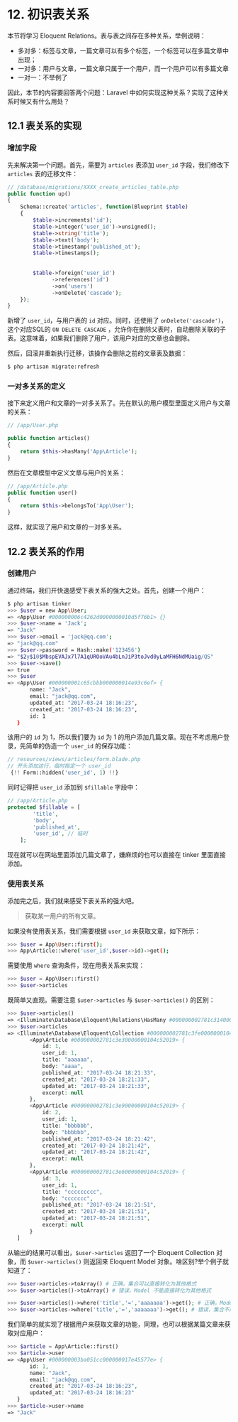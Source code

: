 # 12. 初识表关系

本节将学习 Eloquent Relations。表与表之间存在多种关系，举例说明：

* 多对多：标签与文章，一篇文章可以有多个标签，一个标签可以在多篇文章中出现；
* 一对多：用户与文章，一篇文章只属于一个用户，而一个用户可以有多篇文章
* 一对一：不举例了

因此，本节的内容要回答两个问题：Laravel 中如何实现这种关系？实现了这种关系时候又有什么用处？

## 12.1 表关系的实现

### 增加字段

先来解决第一个问题。首先，需要为 `articles` 表添加 `user_id` 字段，我们修改下 `articles` 表的迁移文件：

```php
// /database/migrations/XXXX_create_articles_table.php
public function up()
{
	Schema::create('articles', function(Blueprint $table)
	{
		$table->increments('id');
		$table->integer('user_id')->unsigned();
		$table->string('title');
		$table->text('body');
		$table->timestamp('published_at');
		$table->timestamps();
		
		
		$table->foreign('user_id')
			  ->references('id')
			  ->on('users')
			  ->onDelete('cascade');
	});
}
```

新增了 `user_id`，与用户表的 `id` 对应。同时，还使用了 `onDelete('cascade')`，这个对应SQL的 `ON DELETE CASCADE` ，允许你在删除父表时，自动删除关联的子表。这意味着，如果我们删除了用户，该用户对应的文章也会删除。

然后，回滚并重新执行迁移，该操作会删除之前的文章表及数据：

```sh
$ php artisan migrate:refresh
```

### 一对多关系的定义

接下来定义用户和文章的一对多关系了。先在默认的用户模型里面定义用户与文章的关系：

```php
// /app/User.php

public function articles()
{
	return $this->hasMany('App\Article'); 
}
```

然后在文章模型中定义文章与用户的关系：

```php
// /app/Article.php
public function user()
{
	return $this->belongsTo('App\User');
}
```

这样，就实现了用户和文章的一对多关系。

## 12.2 表关系的作用

### 创建用户

通过终端，我们开快速感受下表关系的强大之处。首先，创建一个用户：

```sh
$ php artisan tinker
>>> $user = new App\User;
=> <App\User #000000006c4262d0000000010d5f76b1> {}
>>> $user->name = 'Jack';
=> "Jack"
>>> $user->email = 'jack@qq.com';
=> "jack@qq.com"
>>> $user->password = Hash::make('123456')
=> "$2y$10$MbspEVAJx7l7A1qUROoVAu4bLnJiP3toJvd0yLaMFH6NdMUaig/QS"
>>> $user->save()
=> true
>>> $user
=> <App\User #000000001c65cbbb000000014e93c6ef> {
       name: "Jack",
       email: "jack@qq.com",
       updated_at: "2017-03-24 18:16:23",
       created_at: "2017-03-24 18:16:23",
       id: 1
   }
```

该用户的 `id` 为 1，所以我们要为 `id` 为 1 的用户添加几篇文章。现在不考虑用户登录，先简单的伪造一个 `user_id` 的保存功能：

```php
// resources/views/articles/form.blade.php
// 开头添加这行，临时指定一个 user_id
 {!! Form::hidden('user_id', 1) !!}
```

同时记得把 `user_id` 添加到 `$fillable` 字段中：

```php
// /app/Article.php
protected $fillable = [
		'title',
		'body',
		'published_at',
		'user_id', // 临时
	];
```
现在就可以在网站里面添加几篇文章了，嫌麻烦的也可以直接在 tinker 里面直接添加。

### 使用表关系

添加完之后，我们就来感受下表关系的强大吧。

> 获取某一用户的所有文章。

如果没有使用表关系，我们需要根据 `user_id` 来获取文章，如下所示：

```sh
>>> $user = App\User::first();
>>> App\Article::where('user_id',$user->id)->get();
```

需要使用 `where` 查询条件，现在用表关系来实现：

```php
>>> $user = App\User::first()
>>> $user->articles
```

既简单又直观。需要注意 `$user->articles` 与 `$user->articles()` 的区别：

```php
>>> $user->articles()
=> <Illuminate\Database\Eloquent\Relations\HasMany #000000002781c3140000000104c52019> {}
>>> $user->articles
=> <Illuminate\Database\Eloquent\Collection #000000002781c3fe0000000104c52019> [
       <App\Article #000000002781c3e30000000104c52019> {
           id: 1,
           user_id: 1,
           title: "aaaaaa",
           body: "aaaa",
           published_at: "2017-03-24 18:21:33",
           created_at: "2017-03-24 18:21:33",
           updated_at: "2017-03-24 18:21:33",
           excerpt: null
       },
       <App\Article #000000002781c3e90000000104c52019> {
           id: 2,
           user_id: 1,
           title: "bbbbbb",
           body: "bbbbbb",
           published_at: "2017-03-24 18:21:42",
           created_at: "2017-03-24 18:21:42",
           updated_at: "2017-03-24 18:21:42",
           excerpt: null
       },
       <App\Article #000000002781c3e60000000104c52019> {
           id: 3,
           user_id: 1,
           title: "ccccccccc",
           body: "ccccccc",
           published_at: "2017-03-24 18:21:51",
           created_at: "2017-03-24 18:21:51",
           updated_at: "2017-03-24 18:21:51",
           excerpt: null
       }
   ]
```

从输出的结果可以看出，`$user->articles` 返回了一个 Eloquent Collection 对象，而 `$user->articles()` 则返回来 Eloquent Model 对象。啥区别?举个例子就知道了：

```php
>>> $user->articles->toArray() # 正确，集合可以直接转化为其他格式
>>> $user->articles()->toArray() # 错误，Model 不能直接转化为其他格式

>>> $user->articles()->where('title','=','aaaaaaa')->get(); # 正确，Model 可以进一步操作
>>> $user->articles->where('title','=','aaaaaaa')->get(); # 错误，集合不能再使用 Model 的这些方法
```
我们简单的就实现了根据用户来获取文章的功能，同理，也可以根据某篇文章来获取对应用户：

```php
>>> $article = App\Article::first()
>>> $article->user
=> <App\User #000000003ba051cc000000017e45577e> {
       id: 1,
       name: "Jack",
       email: "jack@qq.com",
       created_at: "2017-03-24 18:16:23",
       updated_at: "2017-03-24 18:16:23"
   }
>>> $article->user->name
=> "Jack"
```
